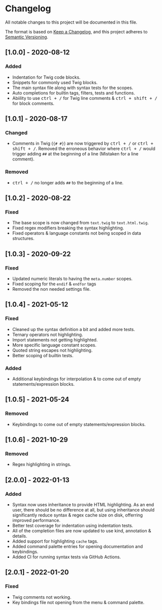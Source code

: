 # Changelog
All notable changes to this project will be documented in this file.

The format is based on [Keep a Changelog](https://keepachangelog.com/en/1.0.0/),
and this project adheres to [Semantic Versioning](https://semver.org/spec/v2.0.0.html).

## [1.0.0] - 2020-08-12
### Added
- Indentation for Twig code blocks.
- Snippets for commonly used Twig blocks.
- The main syntax file along with syntax tests for the scopes.
- Auto completions for builtin tags, filters, tests and functions. 
- Abiility to use <kbd>ctrl + /</kbd> for Twig line comments & <kbd>ctrl + shift + /</kbd> for block comments.

## [1.0.1] - 2020-08-17
### Changed
- Comments in Twig (`{# #}`) are now triggered by <kbd>ctrl + /</kbd> or <kbd>ctrl + shift + /</kbd>. Removed the erroneous behavior where <kbd>ctrl + /</kbd> would trigger adding `##` at the beginning of a line (Mistaken for a line comment).

### Removed
- <kbd>ctrl + /</kbd> no longer adds `##` to the beginning of a line.

## [1.0.2] - 2020-08-22
### Fixed
- The base scope is now changed from `text.twig` to `text.html.twig`.
- Fixed regex modifiers breaking the syntax highlighting.
- Fixed operators & language constants not being scoped in data structures.

## [1.0.3] - 2020-09-22
### Fixed
- Updated numeric literals to having the `meta.number` scopes.
- Fixed scoping for the `endif` & `endfor` tags
- Removed the non needed settings file.

## [1.0.4] - 2021-05-12
### Fixed
- Cleaned up the syntax definition a bit and added more tests.
- Ternary operators not highlighting.
- Import statements not getting highlighted.
- More specific language constant scopes.
- Quoted string escapes not highlighting.
- Better scoping of builtin tests.

### Added
- Additional keybindings for interpolation & to come out of empty statements/expression blocks.

## [1.0.5] - 2021-05-24
### Removed
- Keybindings to come out of empty statements/expression blocks.

## [1.0.6] - 2021-10-29
### Removed
- Regex highlighting in strings.

## [2.0.0] - 2022-01-13
### Added
- Syntax now uses inheritance to provide HTML highlighting. As an end user, there should be no difference
at all, but using inheritance should significantly reduce syntax & regex cache size on disk, offerring
improved performance.
- Better test coverage for indentation using indentation tests.
- All of the completion files are now updated to use kind, annotation & details.
- Added support for highlighting `cache` tags.
- Added command palette entries for opening documentation and keybindings.
- Added CI for running syntax tests via GitHub Actions.

## [2.0.1] - 2022-01-20
### Fixed
- Twig comments not working.
- Key bindings file not opening from the menu & command palette.

